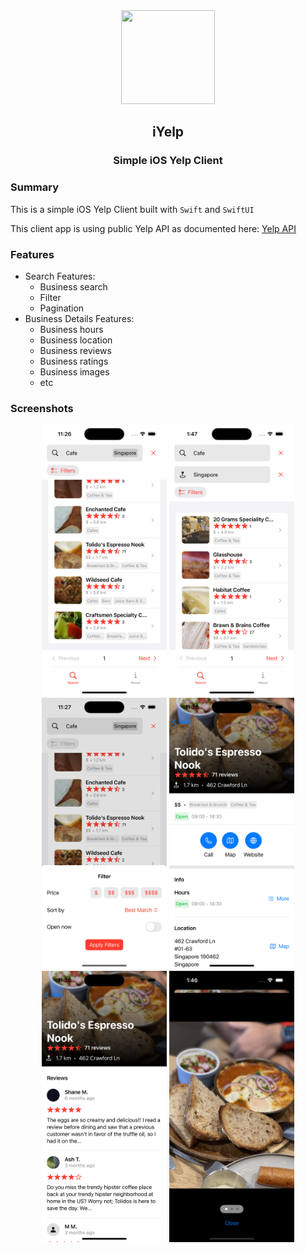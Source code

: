 <div
style="text-align: center; width: 100%; margin: 0 auto;"
>
<img
src="https://cdn-icons-png.flaticon.com/512/174/174882.png"
width="150"
height="150"
>

## iYelp

### Simple iOS Yelp Client

</div>

### Summary

This is a simple iOS Yelp Client built with `Swift` and `SwiftUI`

This client app is using public Yelp API as documented here: [Yelp API](https://docs.developer.yelp.com/reference/v3_business_search)

### Features

- Search Features:
  - Business search
  - Filter
  - Pagination
- Business Details Features:
  - Business hours
  - Business location
  - Business reviews
  - Business ratings
  - Business images
  - etc

### Screenshots

<div
style="text-align: center; width: 100%; margin: 0 auto;"
>
<img
src="/screenshots/1.png"
width="200"
>
<img
src="/screenshots/2.png"
width="200"
>
<img
src="/screenshots/3.png"
width="200"
>
<img
src="/screenshots/4.png"
width="200"
>
<img
src="/screenshots/5.png"
width="200"
>
<img
src="/screenshots/6.png"
width="200"
>

</div>
